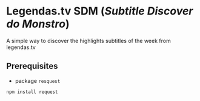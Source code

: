 # Legendas.tv SDM (*Subtitle Discover do Monstro*)

A simple way to discover the highlights subtitles of the week from legendas.tv

## Prerequisites

* package `resquest`

```
npm install request
```